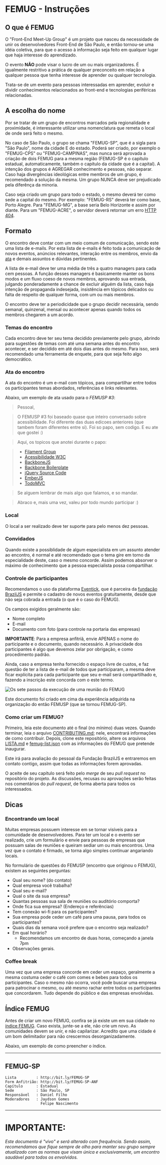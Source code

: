 # FEMUG - Instruções


## O que é FEMUG

O "Front-End Meet-Up Group" é um projeto que nasceu da necessidade de unir os desenvolvedores Front-End de São Paulo, e então tornou-se uma idéia coletiva, para que o acesso à informação seja feito em qualquer lugar que haja interesse do aprendizado.

O evento **NÃO** pode visar o lucro de um ou mais organizadores. É igualmente restritivo a prática de qualquer preconceito em relação a qualquer pessoa que tenha interesse de aprender ou qualquer tecnologia.

Trata-se de um evento para pessoas interessadas em aprender, evoluir e dividir conhecimentos relacionados ao front-end e tecnologias periféricas relacionadas.

## A escolha do nome

Por se tratar de um grupo de encontros marcados pela regionalidade e proximidade, é interessante utilizar uma nomenclatura que remeta o local de onde será feito o mesmo.

No caso de São Paulo, o grupo se chama "FEMUG-SP", que é a sigla para "São Paulo", nome da cidade E do estado. Poderá ser criado, por exemplo o "FEMUG-CPS" ou "FEMUG-CAMPINAS", mas nunca será aprovada a criação de dois FEMUG para a mesma região (FEMUG-SP é o capítulo estadual, automaticamente, também o capítulo da cidade que é a capital). A intenção dos grupos é AGREGAR conhecimento e pessoas, não separar. Caso haja divergências ideológicas entre membros de um grupo, é recomendado a solução da mesma. Um grupo NUNCA deve ser prejudicado pela diferênça da minoria.

Caso seja criado um grupo para todo o estado, o mesmo deverá ter como sede a capital do mesmo. Por exemplo: "FEMUG-RS" deverá ter como base, Porto Alegre. Para "FEMUG-MG", a base seria Belo Horizonte e assim por diante. Para um "FEMUG-ACRE", o servidor deverá retornar um erro [HTTP 404](http://instantrimshot.com).

## Formato

O encontro deve contar com um meio comum de comunicação, sendo este uma lista de e-mails. Por esta lista de e-mails é feito toda a comunicação de novos eventos, anúncios relevantes, interação entre os membros, envio da [ata](https://github.com/braziljs/femug/blob/master/README.md#ata-do-encontro) e demais assuntos e dúvidas pertinentes.

A lista de e-mail deve ter uma média de três a quatro managers para cada cem pessoas. A função desses managers é basicamente manter os bons modos e um fluxo coeso de novos membros, aprovando sua entrada, julgando ponderadamente a chance de excluir alguém da lista, caso haja intenção de propaganda indesejada, insistência em tópicos delicados ou falta de respeito de qualquer forma, com um ou mais membros.

O encontro deve ter a periodicidade que o grupo decidir necessária, sendo semanal, quinzenal, mensal ou acontecer apenas quando todos os membros chegarem a um acordo.

### Temas do encontro

Cada encontro deve ter seu tema decidido previamente pelo grupo, abrindo para sugestões de temas com até uma semana antes do encontro acontecer, e ser decidido em até dois dias antes do mesmo. Para isso, será recomendado uma ferramenta de enquete, para que seja feito algo democrático.

### Ata do encontro

A ata do encontro é um e-mail com tópicos, para compartilhar entre todos os participantes temas abordados, referências e links relevantes.

Abaixo, um exemplo de ata usado para o *FEMUSP #3*:

> Pessoal,

> O FEMUSP #3 foi baseado quase que inteiro conversado sobre acessibilidade. Foi diferente das duas edicoes anteriores (que tambem foram diferentes entre si). Foi so papo, sem codigo. E eu ate que gostei :)

> Aqui, os topicos que anotei durante o papo:

> - [Filament Group](http://filamentgroup.com/)
> - [Acessibilidade W3C](http://www.w3.org/standards/webdesign/accessibility)
> - [BackboneJS](http://backbonejs.org/)
> - [Backbone Boilerplate](https://github.com/backbone-boilerplate/backbone-boilerplate)
> - [jQuery Source Code](https://github.com/jquery/jquery)
> - [EmberJS](http://emberjs.com/)
> - [TodoMVC](http://todomvc.com/)

> Se alguem lembrar de mais algo que falamos, e so mandar. 

> Abraco e, mais uma vez, valeu por todo mundo participar :)


### Local

O local a ser realizado deve ter suporte para pelo menos dez pessoas. 

### Convidados

Quando existe a possiblidade de algum especialista em um assunto atender ao encontro, é normal e até recomendado que o tema gire em torno da especialidade deste, caso o mesmo concorde. Assim podemos absorver o máximo de conhecimento que a pessoa especialista possa compartilhar.

### Controle de participantes

Recomendamos o uso da plataforma [Eventick](http://www.eventick.com.br/), que é parceira da [fundação BrazilJS](http://braziljs.org) e permite o cadastro de novos eventos gratuitamente, desde que não seja cobrada a entrada (o que é o caso do FEMUG).

Os campos exigidos geralmente são:

* Nome completo
* E-mail
* Documento com foto (para controle na portaria das empresas)

**IMPORTANTE**: Para a empresa anfitriã, envie APENAS o nome do participante e o documento, quando necessário. A privacidade dos participantes é algo que devemos zelar por obrigação, e como procedimento padrão.

Ainda, caso  a empresa tenha fornecido o espaço livre de custos, e faz questão de ter a lista de e-mail de todos que participaram, a mesma deve ficar explícita para cada participante que seu e-mail será compartilhado e, fazendo a inscrição este concorda com o este termo.


![Os sete passos da execução de uma reunião do FEMUG](http://i.imgur.com/3b5eomV.png)

Este documento foi criado em cima da experiência adquirida na organização do então FEMUSP (que se tornou FEMUG-SP).

### Como criar um FEMUG?

Primeiro, leia este documento até o final (no mínimo) duas vezes. Quando terminar, leia o arquivo [CONTRIBUTING.md](https://github.com/braziljs/femug/blob/master/CONTRIBUTING.md); nele, encontrará informações de como contribuir. Depois, clone este repositório, altere os arquivos [LISTA.md](https://github.com/braziljs/femug/blob/master/LISTA.md) e [femug-list.json](https://github.com/braziljs/femug/blob/master/femug-list.json) com as informações do FEMUG que pretende inaugurar.

Este irá para avaliação do pessoal da Fundação BrazilJS e entraremos em contato contigo, assim que todas as informações forem aprovadas.

O aceite de seu capítulo será feito pelo *merge* de seu *pull request* no repositório do projeto. As discussões, recusas ou aprovações serão feitas nos comentários do *pull request*, de forma aberta para todos os interessados.

## Dicas

### Encontrando um local

Muitas empresas possuem interesse em se tornar visíveis para a comunidade de desenvolvedores. Para ter um local e o evento ser realizado, crie um formulário e envie para pessoas de empresas que possuam salas de reuniões e queiram sediar um ou mais encontros. Uma vez que o contato é firmado, se torna algo simples continuar angariando locais.

No formulário de questões do FEMUSP (encontro que originou o FEMUG), existem as seguintes perguntas:

* Qual seu nome? (do contato)
* Qual empresa você trabalha?
* Qual seu e-mail?
* Qual o site da sua empresa?
* Quantas pessoas sua sala de reuniões ou auditório comporta?
* Onde fica sua empresa? (Endereço e referências)
* Tem conexão wi-fi para os participantes?
* Sua empresa pode ceder um café para uma pausa, para todos os participantes?
* Quais dias da semana você prefere que o encontro seja realizado?
* Em qual horário?
	* Recomendamos um encontro de duas horas, começando a janela 7pm
* Observações gerais.


### Coffee break

Uma vez que uma empresa concorde em ceder um espaço, geralmente a mesma costuma ceder o café com comes e bebes para todos os participantes. Caso o mesmo não ocorra, você pode buscar uma empresa para patrocinar o mesmo, ou até mesmo rachar entre todos os participantes que concordarem. Tudo depende do público e das empresas envolvidas.


## Índice FEMUG

Antes de criar um novo FEMUG, confira se já existe um em sua cidade no [índice FEMUG](http://github.com/braziljs/femug/LISTA.md). Caso exista, junte-se a ele, não crie um novo. As comunidades devem se unir, e não capilarizar. Acredito que uma cidade é um bom delimitador para não crescermos desorganizadamente.

Abaixo, um exemplo de como preencher o índice.

-----
## FEMUG-SP
```
Lista         : http://bit.ly/FEMUG-SP
Form Anfitrião: http://bit.ly/FEMUG-SP-ANF
Capítulo      : Estadual
Sede          : São Paulo, SP
Responsável   : Daniel Filho
Moderadores   : Jaydson Gomes
                Felipe Nascimento
```
-----

# IMPORTANTE:

*Este documento é "vivo" e será alterado com frequência. Sendo assim, recomendamos que fique sempre de olho para manter seu grupo sempre atualizado com as normas que visam única e exclusivamente, um encontro saudável para todos os envolvidos.*